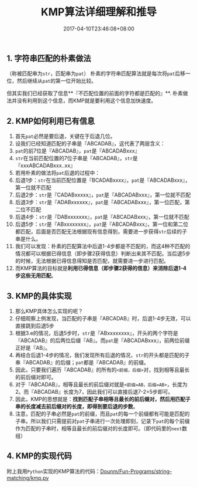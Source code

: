 ﻿---
title: "KMP算法详细理解和推导"
date: 2017-04-10T23:46:08+08:00
tags: [KMP]
categories: [Algorithm]
toc: true
---

## 1. 字符串匹配的朴素做法
（称被匹配串为`str`，匹配串为`pat`）
朴素的字符串匹配算法就是每次将`pat`后移一位，然后继续从`pat`的第一位开始比较。

但其实我们已经获取了信息**『不匹配位置的前面的字符都是匹配的』**.
朴素做法并没有利用到这个信息，而KMP就是要利用这个信息加快速度。

## 2. KMP如何利用已有信息

1. 首先`pat`必然是要后退，关键在于后退几位。
2. 设我们已经知道匹配的子串是『ABCADAB』，这代表了两层含义：
  1. `pat`的前7位是『ABCADAB』，`pat`是『ABCADABxxx』
  2. `str`在当前匹配位置的7位子串是『ABCADAB』，`str`是『xxxABCADABxxx..xx』
3. 若用朴素的做法将`pat`后退的过程中：
  1. 后退1步：`str`在当前匹配位置是『BCADABxxxx』，`pat`是『ABCADABxxx』，第一位就不匹配
  2. 后退2步：`str`是『CADABxxxxx』，`pat`是『ABCADABxxx』，第一位就不匹配
  3. 后退3步：`str`是『ADABxxxxxx』，`pat`是『ABCADABxxx』，第一位匹配，第二位不匹配
  4. 后退4步：`str`是『DABxxxxxxx』，`pat`是『ABCADABxxx』，第一位就不匹配
  5. 后退5步：`str`是『ABxxxxxxxx』，`pat`是『ABCADABxxx』，第一位和第二位都匹配，后面是否匹配无法根据现有信息得到，需要进一步获得`str`后续的子串是什么。
4. 我们可以发现：朴素的匹配算法中后退1-4步都是不匹配的，而这4种不匹配的情况都可以根据已得信息（即步骤2获得信息）判断出来其不匹配。当后退5步的时候，无法根据已得信息得知是否匹配，就需要进一步进行匹配。
5. 而KMP算法的目标就是**利用已得信息（即步骤2获得的信息）来消除后退1-4步这些无用匹配**。

## 3. KMP的具体实现

1. 那么KMP具体怎么实现的呢？
  1. 仔细观察上例发现，当匹配的子串是『ABCADAB』时，后退1-4步无效，可以直接跳到后退5步
  2. 根据3.e的情况，后退5步时，`str`是『ABxxxxxxxx』，开头的两个字符是『ABCADAB』的后两位后缀『AB』。而`pat`是『ABCADABxxx』，前两位前缀正好是『AB』。
  3. 再结合后退1-4步的情况，我们发现所有后退的情况，`str`的开头都是匹配的子串『ABCADAB』的后缀；`pat`都是『ABCADAB』的前缀。
  4. 因此，只要我们遍历『ABCADAB』的所有的`<前缀，后缀>`对，找到相等且最长的前后缀对即可。
  5. 对于『ABCADAB』，相等且最长的前后缀对就是`<前缀=AB，后缀=AB>`，长度为2。而『ABCADAB』长度为7，因此我们可以直接后退7-2=5步即可。
2. 因此，KMP的思想就是：**找到匹配子串相等且最长的前后缀对，然后用匹配子串的长度减去前后缀对的长度，即得到要后退的步数**。
3. 注意，匹配的子串必然是`pat`的前缀，而且`pat`的每一个前缀都有可能是匹配的子串。所以我们只需提前对`pat`子串进行一次处理即刻，记录下`pat`的每个前缀作为匹配的子串时，相等且最长的前后缀对的长度即可。（即代码里的`next`数组）

## 4. KMP的实现代码

附上我用`Python`实现的KMP算法的代码：[Dounm/Fun-Programs/string-matching/kmp.py](https://github.com/Dounm/Fun-Programs/blob/master/string-matching/kmp.py)



